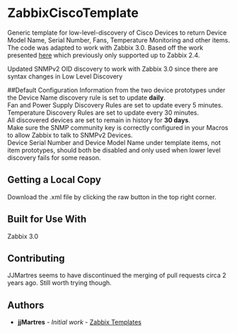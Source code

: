 # ZabbixCiscoTemplate
Generic template for low-level-discovery of Cisco Devices to return Device Model Name, Serial Number, Fans, Temperature Monitoring and other items. The code was adapted to work with Zabbix 3.0. Based off the work presented [here](https://github.com/jjmartres/Zabbix/tree/master/zbx-templates/zbx-cisco/zbx-cisco-envmon) which previously only supported up to Zabbix 2.4.

Updated SNMPv2 OID discovery to work with Zabbix 3.0 since there are syntax changes in Low Level Discovery

##Default Configuration
Information from the two device prototypes under the Device Name discovery rule is set to update **daily**.  
Fan and Power Supply Discovery Rules are set to update every 5 minutes.  
Temperature Discovery Rules are set to update every 30 minutes.   
All discovered devices are set to remain in history for **30 days**.  
Make sure the SNMP community key is correctly configured in your Macros to allow Zabbix to talk to SNMPv2 Devices.  
Device Serial Number and Device Model Name under template items, not item prototypes, should both be disabled and only used when lower level discovery fails for some reason.   

## Getting a Local Copy
Download the .xml file by clicking the raw button in the top right corner. 

## Built for Use With
Zabbix 3.0

## Contributing
JJMartres seems to have discontinued the merging of pull requests circa 2 years ago. Still worth trying though. 

## Authors

* **jjMartres** - *Initial work* - [Zabbix Templates](https://github.com/jjmartres/Zabbix/tree/master/zbx-templates)
